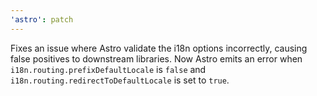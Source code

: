 ```yaml
---
'astro': patch
---
```


Fixes an issue where Astro validate the i18n options incorrectly, causing false positives to downstream libraries. Now Astro emits an error when `i18n.routing.prefixDefaultLocale` is `false` and `i18n.routing.redirectToDefaultLocale` is set to `true`.
